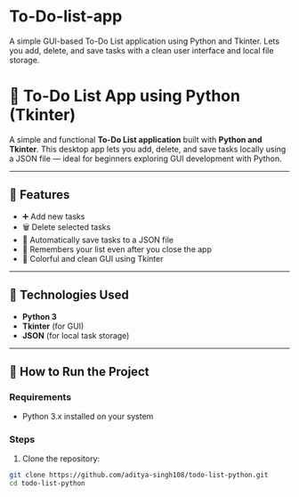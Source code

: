 # To-Do-list-app
A simple GUI-based To-Do List application using Python and Tkinter. Lets you add, delete, and save tasks with a clean user interface and local file storage.
# 📝 To-Do List App using Python (Tkinter)

A simple and functional **To-Do List application** built with **Python and Tkinter**. This desktop app lets you add, delete, and save tasks locally using a JSON file — ideal for beginners exploring GUI development with Python.

---

## 🚀 Features

- ➕ Add new tasks
- 🗑️ Delete selected tasks
- 💾 Automatically save tasks to a JSON file
- 🧠 Remembers your list even after you close the app
- 🎨 Colorful and clean GUI using Tkinter

---

## 🧰 Technologies Used

- **Python 3**
- **Tkinter** (for GUI)
- **JSON** (for local task storage)

---

## 📂 How to Run the Project

### Requirements

- Python 3.x installed on your system

### Steps

1. Clone the repository:

```bash
git clone https://github.com/aditya-singh108/todo-list-python.git
cd todo-list-python

